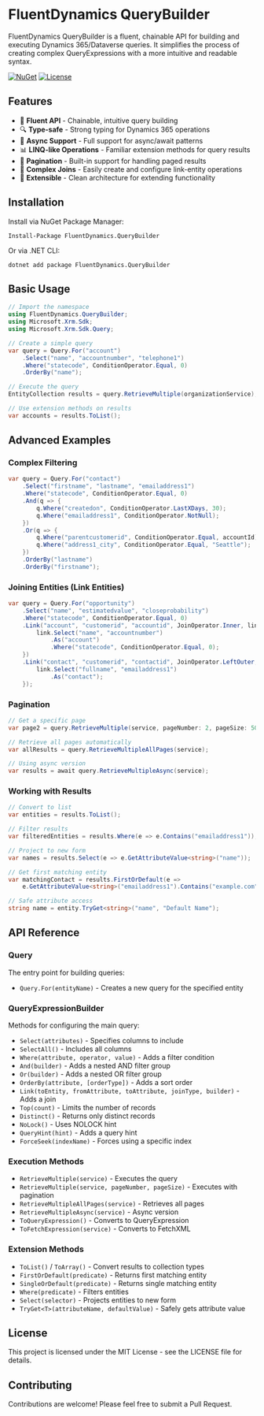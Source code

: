 # FluentDynamics QueryBuilder

FluentDynamics QueryBuilder is a fluent, chainable API for building and executing Dynamics 365/Dataverse queries. It simplifies the process of creating complex QueryExpressions with a more intuitive and readable syntax.

[![NuGet](https://img.shields.io/nuget/v/FluentDynamics.QueryBuilder.svg)](https://www.nuget.org/packages/FluentDynamics.QueryBuilder/)
[![License](https://img.shields.io/github/license/ulaserkus/fluent-dynamics)](LICENSE)

## Features

- 🔄 **Fluent API** - Chainable, intuitive query building
- 🔍 **Type-safe** - Strong typing for Dynamics 365 operations
- 🚀 **Async Support** - Full support for async/await patterns
- 📊 **LINQ-like Operations** - Familiar extension methods for query results
- 📑 **Pagination** - Built-in support for handling paged results
- 🔗 **Complex Joins** - Easily create and configure link-entity operations
- 🧩 **Extensible** - Clean architecture for extending functionality

## Installation

Install via NuGet Package Manager:

```
Install-Package FluentDynamics.QueryBuilder
```

Or via .NET CLI:

```
dotnet add package FluentDynamics.QueryBuilder
```

## Basic Usage

```csharp
// Import the namespace
using FluentDynamics.QueryBuilder;
using Microsoft.Xrm.Sdk;
using Microsoft.Xrm.Sdk.Query;

// Create a simple query
var query = Query.For("account")
    .Select("name", "accountnumber", "telephone1")
    .Where("statecode", ConditionOperator.Equal, 0)
    .OrderBy("name");

// Execute the query
EntityCollection results = query.RetrieveMultiple(organizationService);

// Use extension methods on results
var accounts = results.ToList();
```

## Advanced Examples

### Complex Filtering

```csharp
var query = Query.For("contact")
    .Select("firstname", "lastname", "emailaddress1")
    .Where("statecode", ConditionOperator.Equal, 0)
    .And(q => {
        q.Where("createdon", ConditionOperator.LastXDays, 30);
        q.Where("emailaddress1", ConditionOperator.NotNull);
    })
    .Or(q => {
        q.Where("parentcustomerid", ConditionOperator.Equal, accountId);
        q.Where("address1_city", ConditionOperator.Equal, "Seattle");
    })
    .OrderBy("lastname")
    .OrderBy("firstname");
```

### Joining Entities (Link Entities)

```csharp
var query = Query.For("opportunity")
    .Select("name", "estimatedvalue", "closeprobability")
    .Where("statecode", ConditionOperator.Equal, 0)
    .Link("account", "customerid", "accountid", JoinOperator.Inner, link => {
        link.Select("name", "accountnumber")
            .As("account")
            .Where("statecode", ConditionOperator.Equal, 0);
    })
    .Link("contact", "customerid", "contactid", JoinOperator.LeftOuter, link => {
        link.Select("fullname", "emailaddress1")
            .As("contact");
    });
```

### Pagination

```csharp
// Get a specific page
var page2 = query.RetrieveMultiple(service, pageNumber: 2, pageSize: 50);

// Retrieve all pages automatically
var allResults = query.RetrieveMultipleAllPages(service);

// Using async version
var results = await query.RetrieveMultipleAsync(service);
```

### Working with Results

```csharp
// Convert to list
var entities = results.ToList();

// Filter results
var filteredEntities = results.Where(e => e.Contains("emailaddress1"));

// Project to new form
var names = results.Select(e => e.GetAttributeValue<string>("name"));

// Get first matching entity
var matchingContact = results.FirstOrDefault(e => 
    e.GetAttributeValue<string>("emailaddress1").Contains("example.com"));

// Safe attribute access
string name = entity.TryGet<string>("name", "Default Name");
```

## API Reference

### Query

The entry point for building queries:
- `Query.For(entityName)` - Creates a new query for the specified entity

### QueryExpressionBuilder

Methods for configuring the main query:
- `Select(attributes)` - Specifies columns to include
- `SelectAll()` - Includes all columns
- `Where(attribute, operator, value)` - Adds a filter condition
- `And(builder)` - Adds a nested AND filter group
- `Or(builder)` - Adds a nested OR filter group
- `OrderBy(attribute, [orderType])` - Adds a sort order
- `Link(toEntity, fromAttribute, toAttribute, joinType, builder)` - Adds a join
- `Top(count)` - Limits the number of records
- `Distinct()` - Returns only distinct records
- `NoLock()` - Uses NOLOCK hint
- `QueryHint(hint)` - Adds a query hint
- `ForceSeek(indexName)` - Forces using a specific index

### Execution Methods

- `RetrieveMultiple(service)` - Executes the query
- `RetrieveMultiple(service, pageNumber, pageSize)` - Executes with pagination
- `RetrieveMultipleAllPages(service)` - Retrieves all pages
- `RetrieveMultipleAsync(service)` - Async version
- `ToQueryExpression()` - Converts to QueryExpression
- `ToFetchExpression(service)` - Converts to FetchXML

### Extension Methods

- `ToList()` / `ToArray()` - Convert results to collection types
- `FirstOrDefault(predicate)` - Returns first matching entity
- `SingleOrDefault(predicate)` - Returns single matching entity
- `Where(predicate)` - Filters entities
- `Select(selector)` - Projects entities to new form
- `TryGet<T>(attributeName, defaultValue)` - Safely gets attribute value

## License

This project is licensed under the MIT License - see the LICENSE file for details.

## Contributing

Contributions are welcome! Please feel free to submit a Pull Request.
